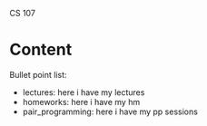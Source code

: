CS 107


# Content

Bullet point list:

* lectures: here i have my lectures
* homeworks: here i have my hm
* pair_programming: here i have my pp sessions



